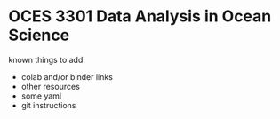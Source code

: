 # OCES 3301 Data Analysis in Ocean Science

known things to add:

* colab and/or binder links
* other resources
* some yaml
* git instructions

